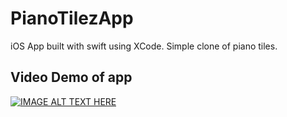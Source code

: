 # PianoTilezApp
iOS App built with swift using XCode. Simple clone of piano tiles.
## Video Demo of app
[![IMAGE ALT TEXT HERE](https://img.youtube.com/vi/fpnIqxdDQeU/0.jpg)](https://www.youtube.com/watch?v=fpnIqxdDQeU)
